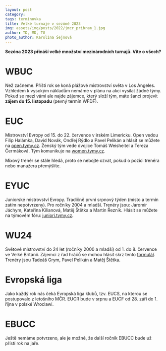 ```yaml
---
layout: post
category:
tags: terminovka
title: Velké turnaje v sezóně 2023
img: assets/img/posts/2022/jmcr_pribram_1.jpg
author: TD, MD, TG
photo_author: Karolína Šejnová
---
```

**Sezóna 2023 přináší velké množství mezinárodních turnajů. Víte o všech?**

# WBUC
Než začneme. Příští rok se koná plážové mistrovství světa v Los Angeles. Vzhledem k vysokým nákladům nemáme v plánu na akci vysílat žádné týmy. Pokud se mezi vámi ale najde zájemce, který složí tým, máte šanci projevit **zájem do 15. listopadu** (pevný termín WFDF).

# EUC
Mistrovství Evropy od 15. do 22. července v irském Limericku. Open vedou Filip Halámka, David Novák, Ondřej Rýdlo a Pavel Pelikán a hlásit se můžete na [open.tymy.cz](https://open.tymy.cz/). Ženský tým vede dvojice Tomáš Weisheitel a Tereza Čermáková. Tým komunikuje na [women.tymy.cz](https://women.tymy.cz/).

Mixový trenér se stále hledá, proto se nebojte ozvat, pokud o pozici trenéra nebo manažera přemýšlíte.

# EYUC
Juniorské mistrovství Evropy. Tradičně první srpnový týden (místo a termín zatím nepotvrzeny). Pro ročníky 2004 a mladší. Trenéry jsou: Jaromír Jáchym, Kateřina Kilianová, Matěj Štětka a Martin Řezník. Hlásit se můžete na týmovém fóru: [juniori.tymy.cz](https://juniori.tymy.cz/).

# WU24
Světové mistrovství do 24 let (ročníky 2000 a mladší) od 1. do 8. července ve Velké Británii. Zájemci z řad hráčů se mohou hlásit skrz tento [formulář](https://docs.google.com/forms/d/e/1FAIpQLScWRd2Z7kHecIj8-8x8WwjQaPuJMPA6GENK9SIGxekKWvLU4A/viewform?usp=send_form). Trenéry jsou Tadeáš Grym, Pavel Pelikán a Matěj Štětka.

# Evropská liga
Jako každý rok nás čeká Evropská liga klubů, tzv. EUCS, na kterou se postupovalo z letošního MČR. EUCR bude v srpnu a EUCF od 28. září do 1. října v polské Wroclawi.

# EBUCC
Ještě nemáme potvrzeno, ale je možné, že další ročník EBUCC bude už přístí rok na jaře.

